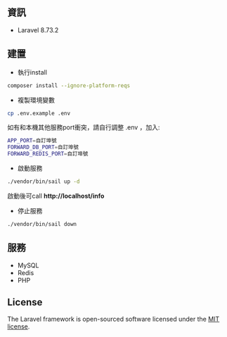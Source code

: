 
## 資訊

- Laravel 8.73.2

## 建置

- 執行install
```bash
composer install --ignore-platform-reqs 
```

- 複製環境變數
```bash
cp .env.example .env
```
如有和本機其他服務port衝突，請自行調整 .env ，加入:

```bash
APP_PORT=自訂埠號
FORWARD_DB_PORT=自訂埠號
FORWARD_REDIS_PORT=自訂埠號
```

- 啟動服務
```bash
./vendor/bin/sail up -d
```

啟動後可call **http://localhost/info**

- 停止服務
```bash
./vendor/bin/sail down
```

## 服務

- MySQL
- Redis
- PHP



## License

The Laravel framework is open-sourced software licensed under the [MIT license](https://opensource.org/licenses/MIT).
